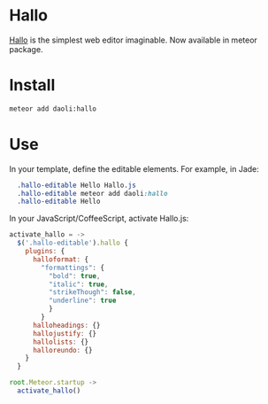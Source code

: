 Hallo
============

[Hallo](https://github.com/bergie/hallo) is the simplest web editor imaginable.
Now available in meteor package.

# Install
```sh
meteor add daoli:hallo
```

# Use

In your template, define the editable elements. For example, in Jade:
```css
  .hallo-editable Hello Hallo.js
  .hallo-editable meteor add daoli:hallo
  .hallo-editable Hello
```

In your JavaScript/CoffeeScript, activate Hallo.js:
```javascript
activate_hallo = ->
  $('.hallo-editable').hallo {
    plugins: {
      halloformat: {
        "formattings": {
          "bold": true,
          "italic": true,
          "strikeThough": false,
          "underline": true
          }
        }
      halloheadings: {}
      hallojustify: {}
      hallolists: {}
      halloreundo: {}
    }
  }

root.Meteor.startup ->
  activate_hallo()
```

